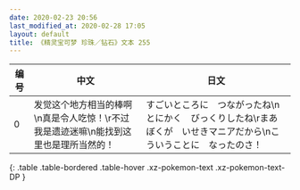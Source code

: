 ```yaml
---
date: 2020-02-23 20:56
last_modified_at: 2020-02-28 17:05
layout: default
title: 《精灵宝可梦 珍珠／钻石》文本 255
---
```

| 编号 | 中文 | 日文 |
| ---- | ---- | ---- |
| 0 | 发觉这个地方相当的棒啊\n真是令人吃惊！\r不过我是遗迹迷嘛\n能找到这里也是理所当然的！ | すごいところに　つながったね\nとにかく　びっくりしたね\rまあ　ぼくが　いせきマニアだから\nこういうことに　なったのさ！ |
{: .table .table-bordered .table-hover .xz-pokemon-text .xz-pokemon-text-DP }